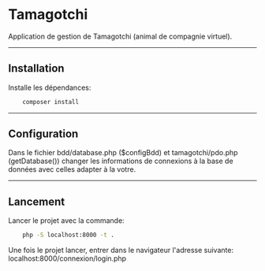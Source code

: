 # Tamagotchi
Application de gestion de Tamagotchi (animal de compagnie virtuel).

---

## Installation
Installe les dépendances:
```bash
    composer install
```

---

## Configuration
Dans le fichier bdd/database.php ($configBdd) et tamagotchi/pdo.php (getDatabase()) changer les informations de connexions à la base de données avec celles adapter à la votre.

---

## Lancement
Lancer le projet avec la commande:
```bash
    php -S localhost:8000 -t .
```

Une fois le projet lancer, entrer dans le navigateur l'adresse suivante: localhost:8000/connexion/login.php
